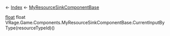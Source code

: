 ← [Index](Api-Index) ← [MyResourceSinkComponentBase](VRage.Game.Components.MyResourceSinkComponentBase)

[float](System.Single) float VRage.Game.Components.MyResourceSinkComponentBase.CurrentInputByType(resourceTypeId)()